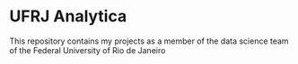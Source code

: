 # UFRJ Analytica

This repository contains my projects as a member of the data science team of the Federal University of Rio de Janeiro
